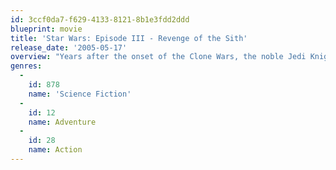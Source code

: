 ```yaml
---
id: 3ccf0da7-f629-4133-8121-8b1e3fdd2ddd
blueprint: movie
title: 'Star Wars: Episode III - Revenge of the Sith'
release_date: '2005-05-17'
overview: "Years after the onset of the Clone Wars, the noble Jedi Knights lead a massive clone army into a galaxy-wide battle against the Separatists. When the sinister Sith unveil a thousand-year-old plot to rule the galaxy, the Republic crumbles and from its ashes rises the evil Galactic Empire. Jedi hero Anakin Skywalker is seduced by the dark side of the Force to become the Emperor's new apprentice – Darth Vader. The Jedi are decimated, as Obi-Wan Kenobi and Jedi Master Yoda are forced into hiding. The only hope for the galaxy are Anakin's own offspring – the twin children born in secrecy who will grow up to become heroes."
genres:
  -
    id: 878
    name: 'Science Fiction'
  -
    id: 12
    name: Adventure
  -
    id: 28
    name: Action
---
```

